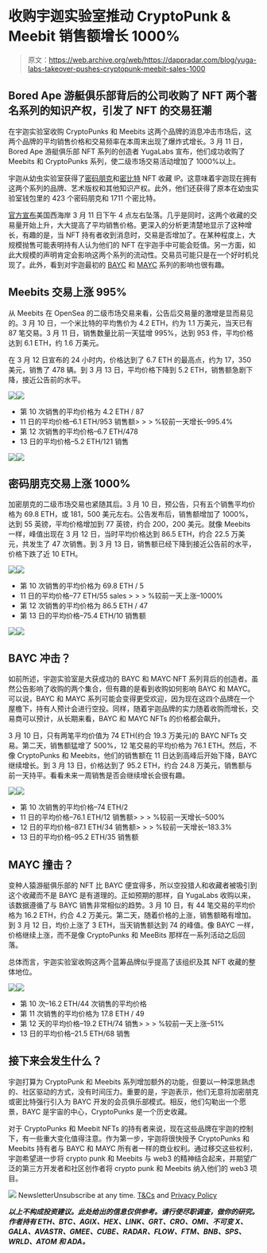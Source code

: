 # 收购宇迦实验室推动 CryptoPunk & Meebit 销售额增长 1000%

> 原文：<https://web.archive.org/web/https://dappradar.com/blog/yuga-labs-takeover-pushes-cryptopunk-meebit-sales-1000>

## Bored Ape 游艇俱乐部背后的公司收购了 NFT 两个著名系列的知识产权，引发了 NFT 的交易狂潮

在宇迦实验室收购 CryptoPunks 和 Meebits 这两个品牌的消息冲击市场后，这两个品牌的平均销售价格和交易频率在本周末出现了爆炸式增长。3 月 11 日，Bored Ape 游艇俱乐部 NFT 系列的创造者 YugaLabs 宣布，他们成功收购了 Meebits 和 CryptoPunks 系列，使二级市场交易活动增加了 1000%以上。

宇迦从幼虫实验室获得了[密码朋克](https://web.archive.org/web/20220925085146/https://dappradar.com/ethereum/collectibles/cryptopunks)和[密比特](https://web.archive.org/web/20220925085146/https://dappradar.com/ethereum/collectibles/meebits) NFT 收藏 IP。这意味着宇迦现在拥有这两个系列的品牌、艺术版权和其他知识产权。此外，他们还获得了原本在幼虫实验室钱包里的 423 个密码朋克和 1711 个密比特。

[官方宣布](https://web.archive.org/web/20220925085146/https://twitter.com/yugalabs/status/1502420719543726080)美国西海岸 3 月 11 日下午 4 点左右坠落。几乎是同时，这两个收藏的交易量开始上升，大大提高了平均销售价格。更深入的分析更清楚地显示了这种增长，有趣的是，当 NFT 持有者收到消息时，交易是否增加了。在某种程度上，大规模抛售可能表明持有人认为他们的 NFT 在宇迦手中可能会贬值。另一方面，如此大规模的声明肯定会影响这两个系列的流动性。交易员可能只是在一个好时机兑现了。此外，看到对宇迦最初的 [BAYC](https://web.archive.org/web/20220925085146/https://dappradar.com/ethereum/collectibles/bored-ape-yacht-club) 和 [MAYC](https://web.archive.org/web/20220925085146/https://dappradar.com/ethereum/collectibles/mutant-ape-yacht-club) 系列的影响也很有趣。

## Meebits 交易上涨 995%

从 Meebits 在 OpenSea 的二级市场交易来看，公告后交易量的激增是显而易见的。3 月 10 日，一个米比特的平均售价为 4.2 ETH，约为 1.1 万美元，当天已有 87 笔交易。3 月 11 日，销售数量比前一天猛增 995%，达到 953 件，平均价格达到 6.1 ETH，约 1.6 万美元。

在 3 月 12 日宣布的 24 小时内，价格达到了 6.7 ETH 的最高点，约为 17，350 美元，销售了 478 辆。到 3 月 13 日，平均价格下降到 5.2 ETH，销售额急剧下降，接近公告前的水平。

![](img/f8862bc9b9591ce4aa43d43c51d51c6c.png)![](img/fe280e0ca9693728599489fb4f0f283a.png)

*   第 10 次销售的平均价格为 4.2 ETH / 87
*   11 日的平均价格–6.1 ETH/953 销售额> > > %较前一天增长–995.4%
*   第 12 次销售的平均价格–6.7 ETH/478
*   13 日的平均价格–5.2 ETH/121 销售

![](img/b22cea05e720d7d0a2d9bdd91056fd37.png)![](img/ba527db7ae655bde5982ab23f62f279d.png)

## 密码朋克交易上涨 1000%

加密朋克的二级市场交易也紧随其后。3 月 10 日，预公告，只有五个销售平均价格为 69.8 ETH，或 181，500 美元左右。公告发布后，销售额增加了 1000%，达到 55 英镑，平均价格增加到 77 英镑，约合 200，200 美元。就像 Meebits 一样，峰值出现在 3 月 12 日，当时平均价格达到 86.5 ETH，约合 22.5 万美元，共发生了 47 次销售。到 3 月 13 日，销售额已经下降到接近公告前的水平，价格下跌了近 10 ETH。

![](img/d8f642606a8a0b2e0714aa5640c2a9b7.png)![](img/fcae763bbf9f572daaeeafb3ab5b417e.png)

*   第 10 次销售的平均价格为 69.8 ETH / 5
*   11 日的平均价格–77 ETH/55 sales > > > %较前一天上涨–1000%
*   第 12 次销售的平均价格为 86.5 ETH / 47
*   第 13 日的平均价格–75.4 ETH/10 销售额

![](img/73a67fbc55ebdf61ed55e64ed6437562.png)![](img/0b0fdac58b5b079a6ab15e36ebb8a78a.png)

## BAYC 冲击？

如前所述，宇迦实验室是大获成功的 BAYC 和 MAYC·NFT 系列背后的创造者。虽然公告影响了收购的两个集合，但有趣的是看到收购如何影响 BAYC 和 MAYC。可以说，BAYC 和 MAYC 系列可能会变得更受欢迎，因为现在这四个品牌在一个屋檐下，持有人预计会进行空投。同样，随着宇迦品牌的实力随着收购而增长，交易商可以预计，从长期来看，BAYC 和 MAYC NFTs 的价格都会飙升。

3 月 10 日，只有两笔平均价值为 74 ETH(约合 19.3 万美元)的 BAYC NFTs 交易。第二天，销售额猛增了 500%，12 笔交易的平均价格为 76.1 ETH。然后，不像 CryptoPunks 和 Meebits，他们的销售额在 11 日达到高峰后开始下降，BAYC 继续增长。到 3 月 13 日，价格达到了 95.2 ETH，约合 24.8 万美元，销售额与前一天持平。看看未来一周销售是否会继续增长会很有趣。

![](img/c100102bb8505c81677f62633d1b9bc7.png)![](img/4937b2bc5d5b92aec2f50ad339cd355b.png)

*   第 10 次销售的平均价格–74 ETH/2
*   11 日的平均价格–76.1 ETH/12 销售额> > > %较前一天增长–500%
*   12 日的平均价格–87.1 ETH/34 销售额> > > %较前一天增长–183.3%
*   13 日的平均价格–95.2 ETH/35 销售额

## MAYC 撞击？

变种人猿游艇俱乐部的 NFT 比 BAYC 便宜得多，所以空投猎人和收藏者被吸引到这个收藏而不是 BAYC 是有道理的。正如预期的那样，自 YugaLabs 收购以来，该数据遵循了与 BAYC 销售非常相似的趋势。3 月 10 日，有 44 笔交易的平均价格为 16.2 ETH，约合 4.2 万美元。第二天，随着价格的上涨，销售额略有增加。到 3 月 12 日，均价上涨了 3 ETH，当天销售额达到 74 的峰值。像 BAYC 一样，价格继续上涨，而不是像 CryptoPunks 和 MeeBits 那样在一系列活动之后回落。

总体而言，宇迦实验室收购这两个蓝筹品牌似乎提高了该组织及其 NFT 收藏的整体地位。

![](img/a7266be1a5ece915f4d6fd7dce245430.png)![](img/6f7a1ac396ed89ad6e904b1929a6d4c0.png)

*   第 10 次–16.2 ETH/44 次销售的平均价格
*   第 11 次销售的平均价格为 17.8 ETH / 49
*   第 12 天的平均价格–19.2 ETH/74 销售> > > %较前一天上涨–51%
*   13 日的平均价格–21.5 ETH/68 销售

## 接下来会发生什么？

宇迦打算为 CryptoPunk 和 Meebits 系列增加额外的功能，但要以一种深思熟虑的、社区驱动的方式，没有时间压力。重要的是，宇迦表示，他们无意将加密朋克或密比特强行引入为 BAYC 开发的会员俱乐部模式。相反，他们勾勒出一个愿景，BAYC 是宇宙的中心，CryptoPunks 是一个历史收藏。

对于 CryptoPunks 和 Meebit NFTs 的持有者来说，现在这些品牌在宇迦的控制下，有一些重大变化值得注意。作为第一步，宇迦将很快授予 CryptoPunks 和 Meebits 持有者与 BAYC 和 MAYC 所有者一样的商业权利。通过移交这些权利，宇迦希望进一步将 crypto punk 和 Meebits 与 web3 的精神结合起来，并期望广泛的第三方开发者和社区创作者将 crypto punk 和 Meebits 纳入他们的 web3 项目。

![](img/6d5a4a2d609c56e1a5771717e54ba759.png) NewsletterUnsubscribe at any time. [T&Cs](https://web.archive.org/web/20220925085146/https://dappradar.com/terms) and [Privacy Policy](https://web.archive.org/web/20220925085146/https://dappradar.com/privacy-policy)

***以上不构成投资建议。此处给出的信息仅供参考。请行使尽职调查，做你的研究。作者持有 ETH、BTC、AGIX、HEX、LINK、GRT、CRO、OMI、不可变 X、GALA、AVASTR、GMEE、CUBE、RADAR、FLOW、FTM、BNB、SPS、WRLD、ATOM 和 ADA。***